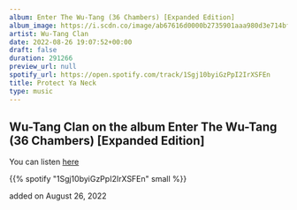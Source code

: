 ```yaml
---
album: Enter The Wu-Tang (36 Chambers) [Expanded Edition]
album_image: https://i.scdn.co/image/ab67616d0000b2735901aaa980d3e714bf01171c
artist: Wu-Tang Clan
date: 2022-08-26 19:07:52+00:00
draft: false
duration: 291266
preview_url: null
spotify_url: https://open.spotify.com/track/1Sgj10byiGzPpI2IrXSFEn
title: Protect Ya Neck
type: music
---
```



## Wu-Tang Clan on the album Enter The Wu-Tang (36 Chambers) [Expanded Edition]

You can listen [here](https://open.spotify.com/track/1Sgj10byiGzPpI2IrXSFEn)

{{% spotify "1Sgj10byiGzPpI2IrXSFEn" small %}}

added on August 26, 2022